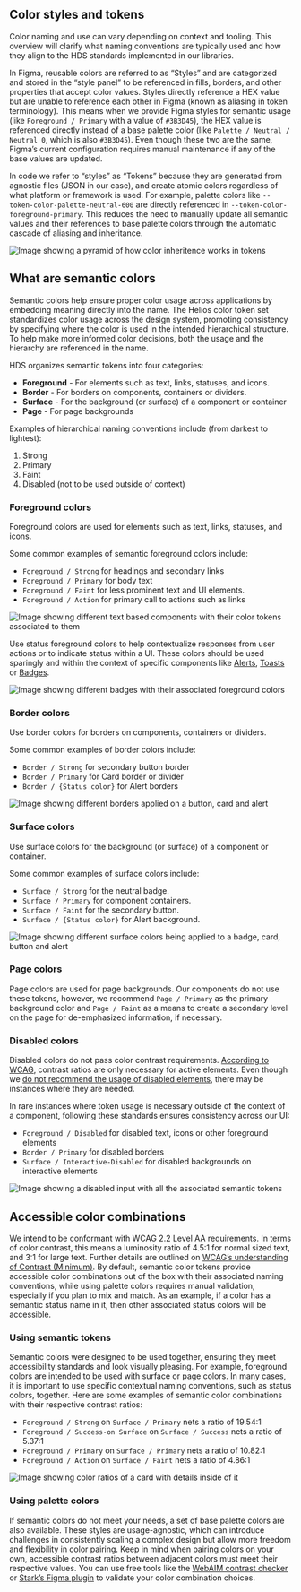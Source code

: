 ## Color styles and tokens

Color naming and use can vary depending on context and tooling. This overview will clarify what naming conventions are typically used and how they align to the HDS standards implemented in our libraries.

In Figma, reusable colors are referred to as “Styles” and are categorized and stored in the “style panel” to be referenced in fills, borders, and other properties that accept color values. Styles directly reference a HEX value but are unable to reference each other in Figma (known as aliasing in token terminology). This means when we provide Figma styles for semantic usage (like `Foreground / Primary` with a value of `#3B3D45`), the HEX value is referenced directly instead of a base palette color (like `Palette / Neutral / Neutral 0`, which is also `#3B3D45`). Even though these two are the same, Figma’s current configuration requires manual maintenance if any of the base values are updated.

In code we refer to “styles” as “Tokens” because they are generated from agnostic files (JSON in our case), and create atomic colors regardless of what platform or framework is used. For example, palette colors like `--token-color-palette-neutral-600` are directly referenced in `--token-color-foreground-primary`. This reduces the need to manually update all semantic values and their references to base palette colors through the automatic cascade of aliasing and inheritance.

![Image showing a pyramid of how color inheritence works in tokens](/assets/foundations/color/colors-what-are-semantic-tokens.png)


## What are semantic colors

Semantic colors help ensure proper color usage across applications by embedding meaning directly into the name. The Helios color token set standardizes color usage across the design system, promoting consistency by specifying where the color is used in the intended hierarchical structure. To help make more informed color decisions, both the usage and the hierarchy are referenced in the name.

HDS organizes semantic tokens into four categories:

- **Foreground** - For elements such as text, links, statuses, and icons.
- **Border** - For borders on components, containers or dividers.
- **Surface** - For the background (or surface) of a component or container
- **Page** - For page backgrounds

Examples of hierarchical naming conventions include (from darkest to lightest): 
1. Strong
2. Primary
3. Faint
4. Disabled (not to be used outside of context)

### Foreground colors

Foreground colors are used for elements such as text, links, statuses, and icons.

Some common examples of semantic foreground colors include:
- `Foreground / Strong` for headings and secondary links
- `Foreground / Primary` for body text 
- `Foreground / Faint` for less prominent text and UI elements.
- `Foreground / Action` for primary call to actions such as links

![Image showing different text based components with their color tokens associated to them](/assets/foundations/color/colors-foreground-examples.png)

Use status foreground colors to help contextualize responses from user actions or to indicate status within a UI. These colors should be used sparingly and within the context of specific components like [Alerts](/components/alert#color), [Toasts](/components/toast#color) or [Badges](/components/badge#color).

![Image showing different badges with their associated foreground colors](/assets/foundations/color/colors-status-examples.png)

### Border colors

Use border colors for borders on components, containers or dividers.

Some common examples of border colors include:
- `Border / Strong` for secondary button border
- `Border / Primary` for Card border or divider
- `Border / {Status color}` for Alert borders

![Image showing different borders applied on a button, card and alert](/assets/foundations/color/colors-border-examples.png)

### Surface colors

Use surface colors for the background (or surface) of a component or container. 

Some common examples of surface colors include:
- `Surface / Strong` for the neutral badge.
- `Surface / Primary` for component containers.
- `Surface / Faint` for the secondary button.
- `Surface / {Status color}` for Alert background.

![Image showing different surface colors being applied to a badge, card, button and alert](/assets/foundations/color/colors-surface-examples.png)

### Page colors

Page colors are used for page backgrounds. Our components do not use these tokens, however, we recommend `Page / Primary` as the primary background color and `Page / Faint` as a means to create a secondary level on the page for de-emphasized information, if necessary.

### Disabled colors

Disabled colors do not pass color contrast requirements. [According to WCAG](https://www.w3.org/WAI/WCAG21/Understanding/contrast-minimum.html), contrast ratios are only necessary for active elements. Even though we [do not recommend the usage of disabled elements](/patterns/disabled-patterns), there may be instances where they are needed.

In rare instances where token usage is necessary outside of the context of a component, following these standards ensures consistency across our UI:
- `Foreground / Disabled` for disabled text, icons or other foreground elements
- `Border / Primary` for disabled borders
- `Surface / Interactive-Disabled` for disabled backgrounds on interactive elements

![Image showing a disabled input with all the associated semantic tokens](/assets/foundations/color/colors-disabled-examples.png)

## Accessible color combinations

We intend to be conformant with WCAG 2.2 Level AA requirements. In terms of color contrast, this means a luminosity ratio of 4.5:1 for normal sized text, and 3:1 for large text. Further details are outlined on [WCAG’s understanding of Contrast (Minimum)](https://www.w3.org/WAI/WCAG22/Understanding/contrast-minimum.html). By default, semantic color tokens provide accessible color combinations out of the box with their associated naming conventions, while using palette colors requires manual validation, especially if you plan to mix and match. As an example, if a color has a semantic status name in it, then other associated status colors will be accessible.

### Using semantic tokens

Semantic colors were designed to be used together, ensuring they meet accessibility standards and look visually pleasing. For example, foreground colors are intended to be used with surface or page colors. In many cases, it is important to use specific contextual naming conventions, such as status colors, together. Here are some examples of semantic color combinations with their respective contrast ratios:
- `Foreground / Strong` on `Surface / Primary` nets a ratio of 19.54:1
- `Foreground / Success-on Surface` on `Surface / Success` nets a ratio of 5.37:1
- `Foreground / Primary` on `Surface / Primary` nets a ratio of 10.82:1
- `Foreground / Action` on `Surface / Faint` nets a ratio of 4.86:1

![Image showing color ratios of a card with details inside of it](/assets/foundations/color/colors-semantic-tokens-accessibility-examples.png)

### Using palette colors

If semantic colors do not meet your needs, a set of base palette colors are also available. These styles are usage-agnostic, which can introduce challenges in consistently scaling a complex design but allow more freedom and flexibility in color pairing. Keep in mind when pairing colors on your own, accessible contrast ratios between adjacent colors must meet their respective values. You can use free tools like the [WebAIM contrast checker](https://webaim.org/resources/contrastchecker/) or [Stark’s Figma plugin](https://www.figma.com/community/plugin/732603254453395948/stark-contrast-accessibility-checker) to validate your color combination choices.
